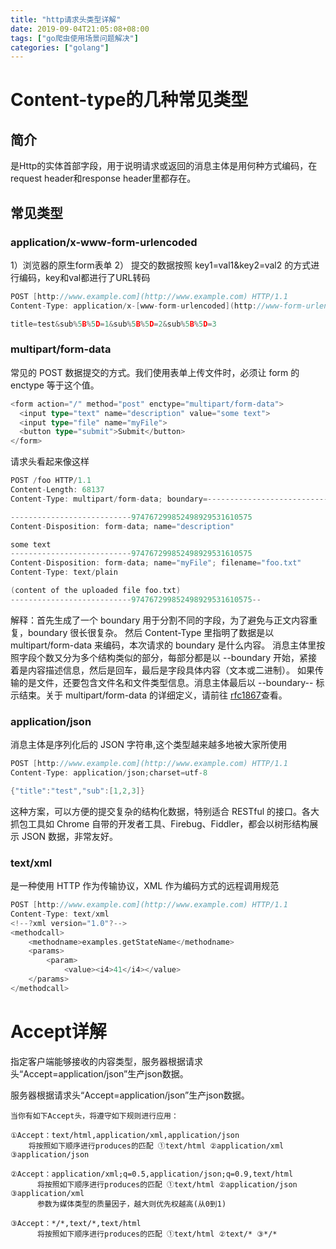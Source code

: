 ```yaml
---
title: "http请求头类型详解"
date: 2019-09-04T21:05:08+08:00
tags: ["go爬虫使用场景问题解决"]
categories: ["golang"]
---
```




<!--more-->
# Content-type的几种常见类型

## 简介

是Http的实体首部字段，用于说明请求或返回的消息主体是用何种方式编码，在request header和response header里都存在。

## 常见类型

### application/x-www-form-urlencoded

1）浏览器的原生form表单
2） 提交的数据按照 key1=val1&key2=val2 的方式进行编码，key和val都进行了URL转码

```go
POST [http://www.example.com](http://www.example.com) HTTP/1.1 
Content-Type: application/x-[www-form-urlencoded](http://www-form-urlencoded);charset=utf-8 

title=test&sub%5B%5D=1&sub%5B%5D=2&sub%5B%5D=3 
```

### multipart/form-data

常见的 POST 数据提交的方式。我们使用表单上传文件时，必须让 form 的 enctype 等于这个值。

```go
<form action="/" method="post" enctype="multipart/form-data">
  <input type="text" name="description" value="some text">
  <input type="file" name="myFile">
  <button type="submit">Submit</button>
</form>
```

请求头看起来像这样

```go
POST /foo HTTP/1.1
Content-Length: 68137
Content-Type: multipart/form-data; boundary=---------------------------974767299852498929531610575

---------------------------974767299852498929531610575
Content-Disposition: form-data; name="description"

some text
---------------------------974767299852498929531610575
Content-Disposition: form-data; name="myFile"; filename="foo.txt"
Content-Type: text/plain

(content of the uploaded file foo.txt)
---------------------------974767299852498929531610575--
```

解释：首先生成了一个 boundary 用于分割不同的字段，为了避免与正文内容重复，boundary 很长很复杂。
然后 Content-Type 里指明了数据是以 multipart/form-data 来编码，本次请求的 boundary 是什么内容。
消息主体里按照字段个数又分为多个结构类似的部分，每部分都是以 --boundary 开始，紧接着是内容描述信息，然后是回车，最后是字段具体内容（文本或二进制）。
如果传输的是文件，还要包含文件名和文件类型信息。消息主体最后以 --boundary-- 标示结束。关于 multipart/form-data 的详细定义，请前往 [rfc1867](https://link.jianshu.com/?t=http%3A%2F%2Fwww.ietf.org%2Frfc%2Frfc1867.txt)查看。

### application/json

消息主体是序列化后的 JSON 字符串,这个类型越来越多地被大家所使用

```go
POST [http://www.example.com](http://www.example.com) HTTP/1.1 
Content-Type: application/json;charset=utf-8 

{"title":"test","sub":[1,2,3]}
```

这种方案，可以方便的提交复杂的结构化数据，特别适合 RESTful 的接口。各大抓包工具如 Chrome 自带的开发者工具、Firebug、Fiddler，都会以树形结构展示 JSON 数据，非常友好。

### text/xml

是一种使用 HTTP 作为传输协议，XML 作为编码方式的远程调用规范

```go
POST [http://www.example.com](http://www.example.com) HTTP/1.1 
Content-Type: text/xml 
<!--?xml version="1.0"?--> 
<methodcall> 
    <methodname>examples.getStateName</methodname> 
    <params> 
        <param> 
            <value><i4>41</i4></value> 
    </params> 
</methodcall> 
```

# Accept详解

指定客户端能够接收的内容类型，服务器根据请求头“Accept=application/json”生产json数据。

服务器根据请求头“Accept=application/json”生产json数据。

```
当你有如下Accept头，将遵守如下规则进行应用：

①Accept：text/html,application/xml,application/json
	将按照如下顺序进行produces的匹配 ①text/html ②application/xml ③application/json
	
②Accept：application/xml;q=0.5,application/json;q=0.9,text/html
      将按照如下顺序进行produces的匹配 ①text/html ②application/json ③application/xml
      参数为媒体类型的质量因子，越大则优先权越高(从0到1)
      
③Accept：*/*,text/*,text/html
      将按照如下顺序进行produces的匹配 ①text/html ②text/* ③*/*
```



